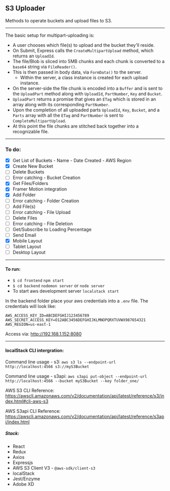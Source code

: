 ## S3 Uploader

Methods to operate buckets and upload files to S3.
<hr />
The basic setup for multipart-uploading is:

- A user chooses which file(s) to upload and the bucket they'll reside.
- On Submit, Express calls the `CreateMultipartUpload` method, which returns an `UploadId`.
- The file/Blob is sliced into 5MB chunks and each chunk is converted to a `base64` string via `FileReader()`.
- This is then passed in body data, via `FormData()` to the server.
  * Within the server, a class instance is created for each upload instance.
- On the server-side the file chunk is encoded into a `Buffer` and is sent to the `UploadPart` method along with `UploadId`, `PartNumber`, `Key` and `Bucket`.
- `UploadPart` returns a promise that gives an `ETag` which is stored in an array along with its corresponding `PartNumber`.
- Upon the completion of all uploaded parts `UploadId`, `Key`, `Bucket`, and a `Parts` array with all the `ETag` and `PartNumber` is sent to `CompleteMultipartUpload`.
- At this point the file chunks are stitched back together into a recognizable file.
<hr />

### To do:
* [x] Get List of Buckets - Name - Date Created - AWS Region
* [x] Create New Bucket
* [ ] Delete Buckets
* [ ] Error catching - Bucket Creation
* [x] Get Files/Folders
* [x] Framer Motion integration
* [x] Add Folder
* [ ] Error catching - Folder Creation
* [ ] Add File(s)
* [ ] Error catching - File Upload
* [ ] Delete Files
* [ ] Error catching - File Deletion
* [ ] Get/Subscribe to Loading Percentage
* [ ] Send Email
* [x] Mobile Layout
* [ ] Tablet Layout
* [ ] Desktop Layout
<hr />

#### To run:
* `$ cd frontend` `npm start`
* `$ cd backend` `nodemon server` or `node server`
* To start aws development server `localstack start`

In the backend folder place your aws credentials into a `.env` file.
The credentials will look like:
```
AWS_ACCESS_KEY_ID=ABCDEFGHIJ123456789
AWS_SECRET_ACCESS_KEY=O12ABC3456DEFGHIJKLMNOPQRXTUVWX987654321 
AWS_REGION=us-east-1
``` 
Access via:
http://192.168.1.152:8080

<hr />

#### localStack CLI intergration:
Command line usage - s3:
`aws s3 ls --endpoint-url http://localhost:4566 s3://myS3Bucket`

Command line usage - s3api: 
`aws s3api put-object --endpoint-url http://localhost:4566 --bucket myS3Bucket --key folder_one/`

AWS S3 CLI Reference: https://awscli.amazonaws.com/v2/documentation/api/latest/reference/s3/index.html#cli-aws-s3

AWS S3api CLI Reference: https://awscli.amazonaws.com/v2/documentation/api/latest/reference/s3api/index.html

##### Stack:
* React
* Redux
* Axios
* Expressjs
* AWS S3 Client V3 - `@aws-sdk/client-s3`
* localStack
* Jest/Enzyme
* Adobe XD
